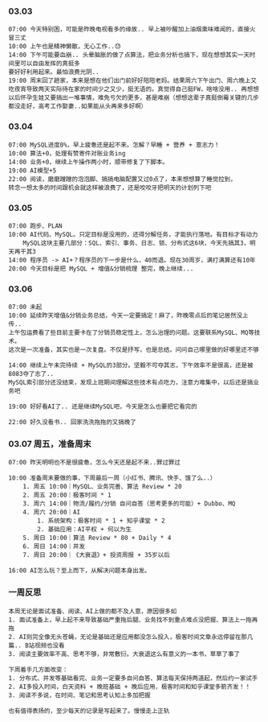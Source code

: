 
### 03.03

	07:00 今天特别困，可能是昨晚电视看多的缘故.. 早上被吵醒加上油烟熏味难闻的，直接火冒三丈
	10:00 上午也是精神懒散，无心工作..😓
	14:00 下午可能要血崩.. 头晕脑胀的做了点算法，把业务分析也搞下，现在想想其实一天时间里可以自由发挥的真挺多
	要好好利用起来。最怕浪费光阴..
	19:00 周末回了趟家，本来是想在他们出门前好好陪陪老妈。结果周六下午出门、周六晚上又吃夜宵导致两天实际待在家的时间少之又少，挺无语的。真觉得自己挺FW，啥啥没用.. 再想想以后怀孕生娃又要搞出一堆事情，难免亏欠的更多，甚是难崩（想想这辈子真挺倒霉关键的几步都没走好，高考工作娶妻..如果能从头再来多好啊）


### 03.04

	07:00 MySQL进度0%，早上疲惫还是起不来。怎解？早睡 + 营养 + 意志力！
	10:00 算法+0，处理有赞寄件对账业务ing
	14:00 业务+0，继续上午操作两小时，顺带修复了下脚本。
	19:00 AI模型+5
	22:00 阅读，磨磨蹭蹭的泡泡脚、搞搞电脑配置又过0点了，本来想想算了睡觉拉到，
	转念一想太多的时间跟机会就这样被浪费了，还是咬咬牙把明天的计划列下吧


### 03.05

	07:00 跑步、PLAN
	10:00 AI代码、MySQL。只定目标是没用的，还得分解任务，才能执行落地。有目标才有动力
		MySQL这块主要几部分：SQL、索引、事务、日志、锁、分布式这6块，今天先搞其3，明天再干其3
	14:00 程序员 -> AI+？程序员的下一步是什么，40而退。现在30周岁，满打满算还有10年
	20:00 今天目标是把 MySQL + 增值&分销梳理 整完，晚上继续... 


### 03.06

	07:00 未起
	10:00 延续昨天增值&分销业务总结，今天一定要搞定！麻了，昨晚零点后的笔记居然没上传..
	上午包运费看了些目前主要卡在了分销员稳定性上，怎么治理的问题。这要联系MySQL、MQ等技术。
	这次是一次准备，其实也是一次复盘。不仅是抒写，也是总结，问问自己哪里做的好哪里还不够
	
	14:00 继续上午未完待续 + MySQL的3部分。坚毅不可夺其志，下午效率不是很高，还是被8083夺了志了.. 
	MySQL索引部分还没结束，发现上班期间理解这些技术有点吃力，注意力难集中，以后还是搞业务吧
	
	19:00 好好看AI了.. 还是继续MySQL吧，今天是怎么也要把它看完的
	
	22:00 好久没看书.. 回家洗洗拖拖的又搞晚了


### 03.07 周五，准备周末

	07:00 昨天明明也不是很疲惫，怎么今天还是起不来..罪过罪过
	
	10:00 准备周末要做的事，下周最后一周（小红书、腾讯、快手、饿了么..）
		1. 周五 10:00｜MySQL、业务完善、算法 Review * 20
		2. 周五 20:00｜极客时间 * 1
		3. 周六 14:00｜物流/履约/分销 自问自答（思考更多的可能）+ Dubbo、MQ
		4. 周六 20:00｜AI
			1. 系统架构：极客时间 * 1 + 知乎课堂 * 2
			2. 基础应用：AI平权 + 何以为生
		5. 周日 10:00｜算法 Review * 80 + Daily * 4
		6. 周日 14:00｜并发
		7. 周日 20:00｜《大衰退》+ 投资周报 + 35岁以后
	
	16:00 AI怎么玩？至上而下，从解决问题本身出发。



### 一周反思

	本周无论是面试准备、阅读、AI上做的都不及人意，原因很多如
	1. 面试准备上，早上起不来导致基础严重拖后腿、业务找不到重点难点没把握、算法上一拖再拖
	2. AI则完全像无头苍蝇，无论是基础还是应用都没怎么投入，极客时间文章永远停留在那几篇.. B站视频也没看
	3. 阅读主要效率不高、思考不够，非常敷衍。大衰退这么有意义的一本书，草草了事了
	
	下周着手几方面改变：
	1. 分布式、并发等基础看完、业务一定要多自问自答、算法每天保持两道起，然后约一家试手
	2. AI多投入时间，白天资料 + 晚班基础 + 晚后应用，极客时间和知乎课堂多箭齐发！！
	3. 阅读不多说，在时间、笔记和思考认知上多加把握
	
	也有值得表扬的，至少每天的记录是写起来了。慢慢走上正轨

